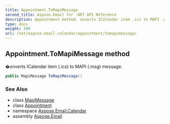 ```yaml
---
title: Appointment.ToMapiMessage
second_title: Aspose.Email for .NET API Reference
description: Appointment method. onverts ICalendar item .ics to MAPI .msg message
type: docs
weight: 390
url: /net/aspose.email.calendar/appointment/tomapimessage/
---
```

## Appointment.ToMapiMessage method

�onverts ICalendar item (.ics) to MAPI (.msg) message.

```csharp
public MapiMessage ToMapiMessage()
```

### See Also

* class [MapiMessage](../../../aspose.email.mapi/mapimessage/)
* class [Appointment](../)
* namespace [Aspose.Email.Calendar](../../appointment/)
* assembly [Aspose.Email](../../../)


